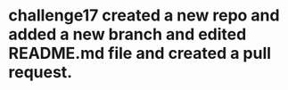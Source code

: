 # challenge17 created a new repo and added a new branch and edited README.md file and created a pull request.
